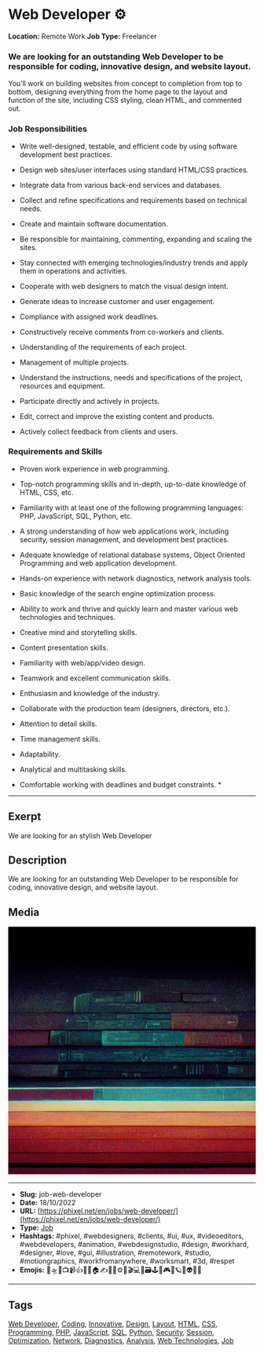 # Web Developer ⚙️
**Location:** Remote Work
**Job Type:** Freelancer

### We are looking for an outstanding Web Developer to be responsible for coding, innovative design, and website layout.

You’ll work on building websites from concept to completion from top to bottom, designing everything from the home page to the layout and function of the site, including CSS styling, clean HTML, and commented out.

### Job Responsibilities

- Write well-designed, testable, and efficient code by using software development best practices.
- Design web sites/user interfaces using standard HTML/CSS practices.
- Integrate data from various back-end services and databases.
- Collect and refine specifications and requirements based on technical needs.
- Create and maintain software documentation.
- Be responsible for maintaining, commenting, expanding and scaling the sites.
- Stay connected with emerging technologies/industry trends and apply them in operations and activities.
- Cooperate with web designers to match the visual design intent.

- Generate ideas to increase customer and user engagement.
- Compliance with assigned work deadlines.
- Constructively receive comments from co-workers and clients.
- Understanding of the requirements of each project.
- Management of multiple projects.
- Understand the instructions, needs and specifications of the project, resources and equipment.
- Participate directly and actively in projects.
- Edit, correct and improve the existing content and products.
- Actively collect feedback from clients and users.

### Requirements and Skills

- Proven work experience in web programming.
- Top-notch programming skills and in-depth, up-to-date knowledge of HTML, CSS, etc.
- Familiarity with at least one of the following programming languages: PHP, JavaScript, SQL, Python, etc.
- A strong understanding of how web applications work, including security, session management, and development best practices.
- Adequate knowledge of relational database systems, Object Oriented Programming and web application development.
- Hands-on experience with network diagnostics, network analysis tools.
- Basic knowledge of the search engine optimization process.
- Ability to work and thrive and quickly learn and master various web technologies and techniques.

- Creative mind and storytelling skills.
- Content presentation skills.
- Familiarity with web/app/video design.
- Teamwork and excellent communication skills.
- Enthusiasm and knowledge of the industry.
- Collaborate with the production team (designers, directors, etc.).
- Attention to detail skills.
- Time management skills.
- Adaptability.
- Analytical and multitasking skills.
- Comfortable working with deadlines and budget constraints. *
------------
## Exerpt
We are looking for an stylish Web Developer
## Description
We are looking for an outstanding Web Developer to be responsible for coding, innovative design, and website layout.
## Media
<img src="media/89691ac3/job-web-developer.jpg" loading="lazy"><br>

------------
- **Slug:** job-web-developer
- **Date:** 18/10/2022
- **URL:** [https://phixel.net/en/jobs/web-developer/](https://phixel.net/en/jobs/web-developer/)
- **Type:** [Job](#job)
- **Hashtags:** #phixel, #webdesigners, #clients, #ui, #ux, #videoeditors, #webdevelopers, #animation, #webdesignstudio, #design, #workhard, #designer, #love, #gui, #illustration, #remotework, #studio, #motiongraphics, #workfromanywhere, #worksmart, #3d, #respet
- **Emojis:** 🎨🛸📼📺📹👍🔗📝🏠✍️👨‍💻⚙️🔮🎬‍💻👑🗃️🕹️👾🎮📲🪐🌟👽🚀🌌

------------
## Tags
[Web Developer](#web-developer), [Coding](#coding), [Innovative](#innovative), [Design](#design), [Layout](#layout), [HTML](#html), [CSS](#css), [Programming](#programming), [PHP](#php), [JavaScript](#javascript), [SQL](#sql), [Python](#python), [Security](#security), [Session](#session), [Optimization](#optimization), [Network](#network), [Diagnostics](#diagnostics), [Analysis](#analysis), [Web Technologies](#web-technologies), [Job](#job)
